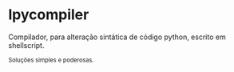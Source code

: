 # lpycompiler

<p>
    Compilador, para alteração sintática de código python, escrito em shellscript.
</p>

<p><small> Soluções simples e poderosas. </small></p>
